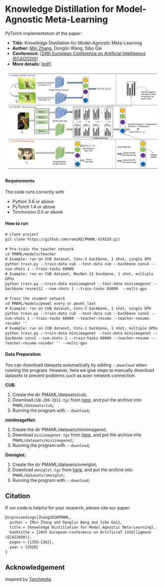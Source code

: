 # Knowledge Distillation for Model-Agnostic Meta-Learning
PyTorch implementation of the paper:
* **Title:** Knowledge Distillation for Model-Agnostic Meta-Learning
* **Author:** <a href="https://remimz.github.io/" target="_blank">Min Zhang</a>, Donglin Wang, Sibo Gai
* **Conference:** [<a href="http://ecai2020.eu/" target="_blank">24th European Conference on Artificial Intelligence (ECAI2020)</a>]
* **More details:** [<a href="https://ecai2020.eu/papers/1264_paper.pdf" target="_blank">pdf</a>]

![PMAML-framwork](./docs/PMAML-framwork.png)

#### Requirements
The code runs correctly with 
 * Python 3.6 or above
 * PyTorch 1.4 or above
 * Torchvision 0.5 or above

#### How to run
```
# clone project
git clone https://github.com/remiMZ/PMAML-ECAI20.git

# Pre-train the teacher network
cd PMAML/models/teacher
# Example: run on CUB dataset, Conv-4 backbone, 1 shot, single GPU
python train.py --train-data cub --test-data cub --backbone conv4 --num-shots 1 --train-tasks 60000 
# Example: run on CUB dataset, ResNet-12 backbone, 1 shot, multiple GPUs
python train.py --train-data miniimagenet --test-data miniimagenet --backbone resnet12 --num-shots 1 --train-tasks 60000  --multi-gpu

# Train the student network 
cd PMAML/models/pmaml_every or pmaml_last
# Example: run on CUB dataset, Conv-2 backbone, 1 shot, single GPU
python train.py --train-data cub --test-data cub --backbone conv2 --num-shots 1 --train-tasks 60000 --teacher-resume --teacher-resume-recoder ''
# Example: run on CUB dataset, Conv-1 backbone, 1 shot, multiple GPUs
python train.py --train-data miniimagenet --test-data miniimagenet --backbone conv1 --num-shots 1 --train-tasks 60000 --teacher-resume --teacher-resume-recoder '' --multi-gpu
```

#### Data Preparation
You can download datasets automatically by adding `--download` when running the program. However, here we give steps to manually download datasets to prevent problems such as poor network connection:

**CUB**:
1. Create the dir PMAML/datasets/cub;
2. Download `CUB-200-2011.tgz` from <a href="https://drive.google.com/file/d/1hbzc_P1FuxMkcabkgn9ZKinBwW683j45/view" target="_blank">here</a>, and put the archive into `PMAML/datasets/cub`;
3. Running the program with `--download`;

***mini*ImageNet:**
1. Create the dir PMAML/datasets/miniimagenet;
2. Download `miniimagenet.tgz` from <a href="https://drive.google.com/file/d/16V_ZlkW4SsnNDtnGmaBRq2OoPmUOc5mY/view" target="blank">here</a>, and put the archive into `PMAML/datasets/miniimagenet`;
3. Running the program with `--download`;

**Omniglot:**
1. Create the dir PMAML/datasets/omniglot;
2. Download `omniglot.tgz` from <a href="https://drive.google.com/file/d/1INlOTyPtnCJgm0hBVvtRLu5a0itk8bjs/view" target="blank">here</a>, and put the archive into `PMAML/datasets/omniglot`;
3. Running the program with `--download`;

## Citation
If our code is helpful for your research, please cite our paper:
```
@inproceedings{Zhang2020PMAML,
  author = {Min Zhang and Donglin Wang and Sibo Gai},
  title = {Knowledge Distillation for Model-Agnostic Meta-Learning},
  booktitle = {24th European Conference on Artificial Intelligence (ECAI2020)},
  pages = {1355-1362},
  year = {2020}
}
```

## Acknowledgement
Inspired by [Torchmeta](https://github.com/tristandeleu/pytorch-meta).


